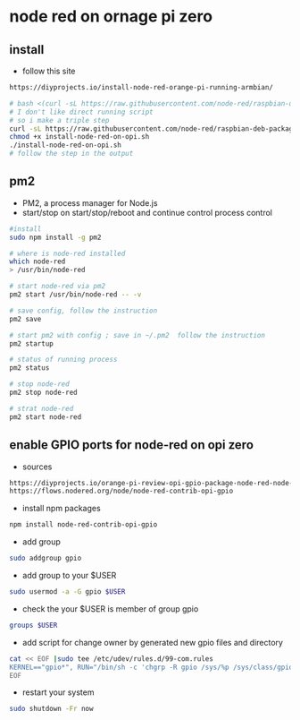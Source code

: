 # node red on ornage pi zero

## install

- follow this site

```txt
https://diyprojects.io/install-node-red-orange-pi-running-armbian/
```

```bash
# bash <(curl -sL https://raw.githubusercontent.com/node-red/raspbian-deb-package/master/resources/update-nodejs-and-nodered)
# I don't like direct running script
# so i make a triple step
curl -sL https://raw.githubusercontent.com/node-red/raspbian-deb-package/master/resources/update-nodejs-and-nodered -o install-node-red-on-opi.sh
chmod +x install-node-red-on-opi.sh
./install-node-red-on-opi.sh
# follow the step in the output
```

## pm2

- PM2, a process manager for Node.js
- start/stop on start/stop/reboot and continue control process control

```bash
#install
sudo npm install -g pm2

# where is node-red installed
which node-red
> /usr/bin/node-red

# start node-red via pm2
pm2 start /usr/bin/node-red -- -v

# save config, follow the instruction
pm2 save

# start pm2 with config ; save in ~/.pm2  follow the instruction
pm2 startup

# status of running process
pm2 status

# stop node-red
pm2 stop node-red

# strat node-red
pm2 start node-red
```

## enable GPIO ports for node-red on opi zero

- sources

```txt
https://diyprojects.io/orange-pi-review-opi-gpio-package-node-red-node-red-contrib-opi-gpio/
https://flows.nodered.org/node/node-red-contrib-opi-gpio
```

- install npm packages

```bash
npm install node-red-contrib-opi-gpio
```

- add group

```bash
sudo addgroup gpio
```

- add group to your $USER

```bash
sudo usermod -a -G gpio $USER
```

- check the your $USER is member of group gpio

```bash
groups $USER
```

- add script for change owner by generated new gpio files and directory

```bash
cat << EOF |sudo tee /etc/udev/rules.d/99-com.rules
KERNEL=="gpio*", RUN="/bin/sh -c 'chgrp -R gpio /sys/%p /sys/class/gpio && chmod -R g+w /sys/%p /sys/class/gpio'"
EOF
```

- restart your system

```bash
sudo shutdown -Fr now
```